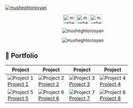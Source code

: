 <p align="left"> <a href="https://github.com/ryo-ma/github-profile-trophy"><img src="https://github-profile-trophy.vercel.app/?username=musheghtorosyan&theme=matrix&no-frame=true" alt="musheghtorosyan" /></a> </p>
<p align="center">
<a href="https://linkedin.com/in/musheghtorosyan" target="blank"><img align="center" src="https://raw.githubusercontent.com/rahuldkjain/github-profile-readme-generator/master/src/images/icons/Social/linked-in-alt.svg" alt="musheghtorosyan" height="30" width="40" /></a>
<a href="https://fb.com/musheghtorosyan" target="blank"><img align="center" src="https://raw.githubusercontent.com/rahuldkjain/github-profile-readme-generator/master/src/images/icons/Social/facebook.svg" alt="musheghtorosyan" height="30" width="40" /></a>
<a href="https://instagram.com/musheghtorosyan" target="blank"><img align="center" src="https://raw.githubusercontent.com/rahuldkjain/github-profile-readme-generator/master/src/images/icons/Social/instagram.svg" alt="musheghtorosyan" height="30" width="40" /></a>
</p>
<p align="center"> <img src="https://komarev.com/ghpvc/?username=musheghtorosyan&label=Profile%20views&color=0e75b6&style=flat" alt="musheghtorosyan" /> </p>
<p align="center"><img src="https://github-readme-streak-stats.herokuapp.com/?user=musheghtorosyan" alt="musheghtorosyan" /></p>
<!-- <p align="left"> <a href="https://twitter.com/" target="blank"><img src="https://img.shields.io/twitter/follow/?logo=twitter&style=for-the-badge" alt="" /></a> </p> -->
<!--<p><img align="center" src="https://github-readme-stats.vercel.app/api?username=musheghtorosyan&show_icons=true&locale=en&random=1" alt="musheghtorosyan" /></p>-->
<!--<p><img align="center" src="https://github-readme-stats.vercel.app/api/top-langs?username=musheghtorosyan&show_icons=true&locale=en&layout=compact&random=1" alt="musheghtorosyan" /></p>-->

## 📌 Portfolio  

| Project | Project | Project | Project |
|---------|---------|---------|---------|
| ![Project 1](https://via.placeholder.com/150) <br> [Project 1](https://github.com/yourusername/project1) | ![Project 2](https://via.placeholder.com/150) <br> [Project 2](https://github.com/yourusername/project2) | ![Project 3](https://via.placeholder.com/150) <br> [Project 3](https://github.com/yourusername/project3) | ![Project 4](https://via.placeholder.com/150) <br> [Project 4](https://github.com/yourusername/project4) |
| ![Project 5](https://via.placeholder.com/150) <br> [Project 5](https://github.com/yourusername/project5) | ![Project 6](https://via.placeholder.com/150) <br> [Project 6](https://github.com/yourusername/project6) | ![Project 7](https://via.placeholder.com/150) <br> [Project 7](https://github.com/yourusername/project7) | ![Project 8](https://via.placeholder.com/150) <br> [Project 8](https://github.com/yourusername/project8) |
